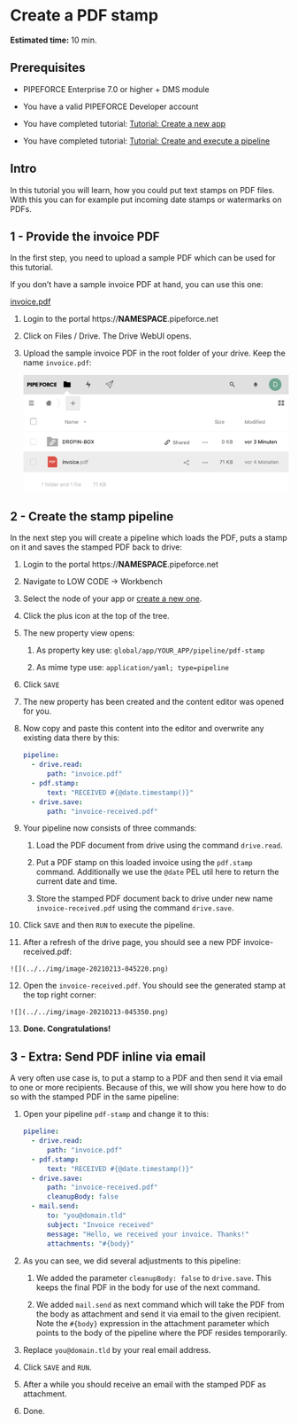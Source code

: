 # Create a PDF stamp

**Estimated time:** 10 min.

## Prerequisites

*   PIPEFORCE Enterprise 7.0 or higher + DMS module
    
*   You have a valid PIPEFORCE Developer account
    
*   You have completed tutorial: [Tutorial: Create a new app](https://pipeforce.github.io/docs/tutorials/beginner/create-app)
    
*   You have completed tutorial: [Tutorial: Create and execute a pipeline](https://pipeforce.github.io/docs/tutorials/beginner/create-pipeline)
    

## Intro

In this tutorial you will learn, how you could put text stamps on PDF files. With this you can for example put incoming date stamps or watermarks on PDFs.

## 1 - Provide the invoice PDF

In the first step, you need to upload a sample PDF which can be used for this tutorial.

If you don’t have a sample invoice PDF at hand, you can use this one:

[invoice.pdf](/wiki/spaces/DEVEX/pages/2151285840/Tutorial%3A+Put+a+stamp+on+a+PDF?preview=%2F2151285840%2F2151285861%2Finvoice.pdf)

1.  Login to the portal https://**NAMESPACE**.pipeforce.net
    
2.  Click on Files / Drive. The Drive WebUI opens.
    
3.  Upload the sample invoice PDF in the root folder of your drive. Keep the name `invoice.pdf`:  
    
    ![](../../img/image-20210213-042536.png)

## 2 - Create the stamp pipeline

In the next step you will create a pipeline which loads the PDF, puts a stamp on it and saves the stamped PDF back to drive:

1.  Login to the portal https://**NAMESPACE**.pipeforce.net
    
2.  Navigate to LOW CODE → Workbench
    
3.  Select the node of your app or [create a new one](https://pipeforce.github.io/docs/tutorials/beginner/create-app).
    
4.  Click the plus icon at the top of the tree.
    
5.  The new property view opens:
    
    1.  As property key use: `global/app/YOUR_APP/pipeline/pdf-stamp`
        
    2.  As mime type use: `application/yaml; type=pipeline`
        
6.  Click `SAVE`
    
7.  The new property has been created and the content editor was opened for you.
    
8.  Now copy and paste this content into the editor and overwrite any existing data there by this:
    
    ```yaml
    pipeline:
      - drive.read:
          path: "invoice.pdf"
      - pdf.stamp:
          text: "RECEIVED #{@date.timestamp()}"
      - drive.save:
          path: "invoice-received.pdf"
    ```
    
9.  Your pipeline now consists of three commands:
    
    1.  Load the PDF document from drive using the command `drive.read`.
        
    2.  Put a PDF stamp on this loaded invoice using the `pdf.stamp` command. Additionally we use the `@date` PEL util here to return the current date and time.
        
    3.  Store the stamped PDF document back to drive under new name `invoice-received.pdf` using the command `drive.save`.
        
10.  Click `SAVE` and then `RUN` to execute the pipeline.
    
11.  After a refresh of the drive page, you should see a new PDF invoice-received.pdf:  
    
    ![](../../img/image-20210213-045220.png)
12.  Open the `invoice-received.pdf`. You should see the generated stamp at the top right corner:  
    
    ![](../../img/image-20210213-045350.png)
13.  **Done. Congratulations!**
    

## 3 - Extra: Send PDF inline via email

A very often use case is, to put a stamp to a PDF and then send it via email to one or more recipients. Because of this, we will show you here how to do so with the stamped PDF in the same pipeline:

1.  Open your pipeline `pdf-stamp` and change it to this:  
    
    ```yaml
    pipeline:
      - drive.read:
          path: "invoice.pdf"
      - pdf.stamp:
          text: "RECEIVED #{@date.timestamp()}"
      - drive.save:
          path: "invoice-received.pdf"
          cleanupBody: false
      - mail.send:
          to: "you@domain.tld"
          subject: "Invoice received"
          message: "Hello, we received your invoice. Thanks!"
          attachments: "#{body}"
    ```
    
2.  As you can see, we did several adjustments to this pipeline:
    
    1.  We added the parameter `cleanupBody: false` to `drive.save`. This keeps the final PDF in the body for use of the next command.
        
    2.  We added `mail.send` as next command which will take the PDF from the body as attachment and send it via email to the given recipient. Note the `#{body}` expression in the attachment parameter which points to the body of the pipeline where the PDF resides temporarily.
        
3.  Replace `you@domain.tld` by your real email address.
    
4.  Click `SAVE` and `RUN`.
    
5.  After a while you should receive an email with the stamped PDF as attachment.
    
6.  Done.
